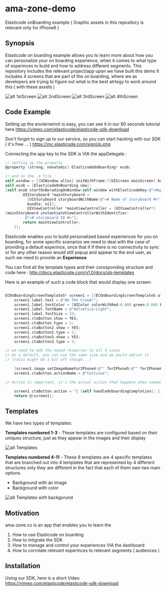# ama-zone-demo
Elasticode onBoarding example
( Graphic assets in this repository is relevant only for iPhone6 )


## Synopsis

Elasticode on boarding example allows you to learn more about how you can personalize your on boarding experience, when it comes to what type of experinces to build and how to address different segments.
This repository includes the relevant project/app upon we have built this demo
It includes 4 screens that are part of the on boarding, where we as developers are trying to figure out what is the best atrtegy to work around this ( with these assets ) 

![alt 1stScreen](http://elasticode-demo.s3.amazonaws.com/amazone.co/1s.jpg)
![alt 2ndScreen](http://elasticode-demo.s3.amazonaws.com/amazone.co/2s.jpg)
![alt 3rdScreen](http://elasticode-demo.s3.amazonaws.com/amazone.co/3s.jpg)
![alt 4thScreen](http://elasticode-demo.s3.amazonaws.com/amazone.co/4s.jpg)


## Code Example
Setting up the enviernemnt is easy, you can see it in our 90 seconds tutorial here 
https://vimeo.com/elasticode/elasticode-sdk-download

Don't forget to sign up to our service, so you can start hacking with our SDK ( it's free ... ) 
https://mc.elasticode.com/signUp.php

Connecting the app key to the SDK is VIA the appDelegate : 
```objective-c
// setting up the property 
@property (strong, nonatomic) ElasticodeOnBoarding* ecob;

// and on the .m file :
self.window = [[UIWindow alloc] initWithFrame:[[UIScreen mainScreen] bounds]];
self.ecob = [ElasticodeOnBoarding new];
[self.ecob startOnBoradingOnWindow:self.window withElasticodeKey:@"<#app key#>" viewControllerGetterBlock:^UIViewController *{
        UIStoryboard *mainStoryboard = 
          [UIStoryboard storyboardWithName:@"<# Name of storyboard #>"
          bundle: nil];
          UIViewController *mainViewController = (UIViewController*)                
[mainStoryboard instantiateViewControllerWithIdentifier: 
         @"<# storyboard ID #>"];
        return mainViewController;
    }]; 
```

Elasticode enables you to build personalized based experiences for you on boarding, for some specific scenarios we need to deal with the case of providing a default experince, once that if if there is no connectivity to sync or for any other reason would still popup and appear to the end user, as such we need to provide an **Experience**

You can find all the template types and their corosponding structure and code here :
http://docs.elasticode.com/v1.0/docs/ob-templates

Here is an example of such a code block that would display one screen:

```objective-c

ECOnBoardingScreenTemplate5* screen1 = [[ECOnBoardingScreenTemplate5 alloc]init];
    screen1.label.text = @"Be The Crowd!";
    screen1.label.textColor = [UIColor colorWithRed:0.000 green:0.000 blue:0.000 alpha:1];
    screen1.label.fontName = @"Helvetica-Light";
    screen1.label.fontSize = 19;
    screen1.ctaButton.show = YES;
    screen1.ctaButton.type = 1;
    screen1.ctaButton2.show = YES;
    screen1.ctaButton2.type = 2;
    screen1.ctaButton3.show = YES;
    screen1.ctaButton3.type = 3;

// we need to add the naned resources to all 4 sizes 
// As a default, you can use the same size and we would adjsut it
// (ratio might be a bit off though...)

    [screen1.image setImageNameForIPhone4:@"" forIPhone5:@"" forIPhone6:@"" forIPhone6Plus:@""];
    screen1.ctaButton.actionName = @"Continue";

// Action is important, it's the actual action that happens when someone clicks on the call-to-action button

    screen1.ctaButton.action = ^{ [self handleOnboardingCompletion]; };
    return @[screen1];

```

## Templates

We have two types of templates:

**Templates numbered 1-3** - These templates are configured based on their uniques structure, just as they appear in the images and their display




![alt Templates](http://elasticode-demo.s3.amazonaws.com/amazone.co/templates1.png)

**Templates numbered 4-11** - These 8 templates are 4 specific templates that are branched out into 4 templates that are represented by 4 different structures only they are different in the fact that each of them own two main options 
- Background with an image
- Background with color 


![alt Templates with backgorund](http://elasticode-demo.s3.amazonaws.com/amazone.co/templates2.png)

## Motivation

ama-zone.co is an app that enables you to learn the 
1. How to use Elasticode on boarding 
2. How to intigrate the SDK 
3. How to manage and control your experiences VIA the dashboard 
4. How to corrolate relevant experinces to relevant segments ( audiences ) 

## Installation

Using our SDK,  here is a short Video 
https://vimeo.com/elasticode/elasticode-sdk-download


